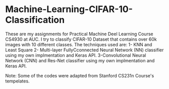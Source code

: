 # Machine-Learning-CIFAR-10-Classification

These are my assignments for Practical Machine Deel Learning Course CS4930 at AUC. I try to classify CIFAR-10 Dataset that contains over 60k images with 10 different classes. The techniques used are: 
1- KNN and Least Square
2- Multi-layer FullyCconnected Neural Network (NN) classifier using my own implmentation and Keras API. 
3-Convolutional Neural Network (CNN) and Res-Net classifier using my own implmentation and Keras API. 

Note: Some of the codes were adapted from Stanford CS231n Course's tempelates. 
